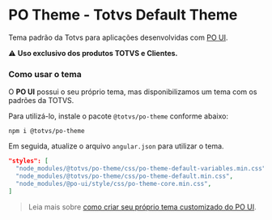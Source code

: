 # PO Theme - Totvs Default Theme

Tema padrão da Totvs para aplicações desenvolvidas com [PO UI](http://po-ui.io).

:warning: __Uso exclusivo dos produtos TOTVS e Clientes.__

### Como usar o tema

O **PO UI** possui o seu próprio tema, mas disponibilizamos um tema com os padrões da TOTVS.

Para utilizá-lo, instale o pacote `@totvs/po-theme` conforme abaixo:

```
npm i @totvs/po-theme
```

Em seguida, atualize o arquivo `angular.json` para utilizar o tema.

```json
"styles": [
  "node_modules/@totvs/po-theme/css/po-theme-default-variables.min.css",
  "node_modules/@totvs/po-theme/css/po-theme-default.min.css",
  "node_modules/@po-ui/style/css/po-theme-core.min.css",
]
```

> Leia mais sobre [como criar seu próprio tema customizado do PO UI][create-theme-customization].

[create-theme-customization]: https://po-ui.io/guides/create-theme-customization
